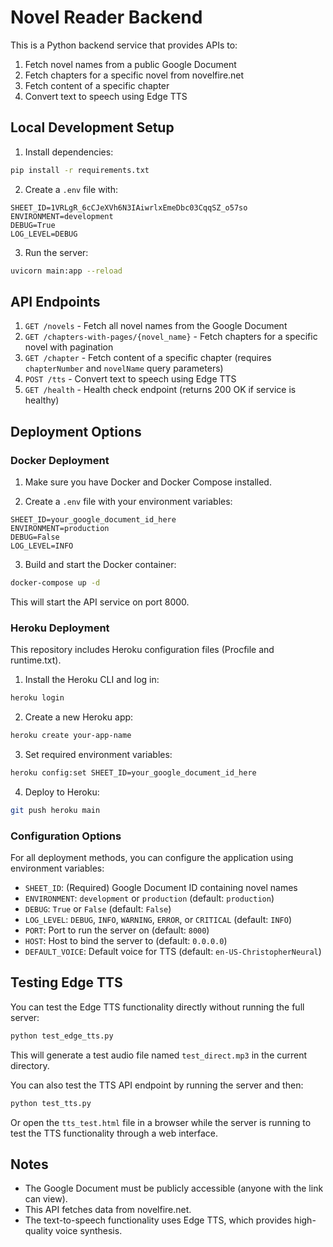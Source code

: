 # Novel Reader Backend

This is a Python backend service that provides APIs to:
1. Fetch novel names from a public Google Document
2. Fetch chapters for a specific novel from novelfire.net
3. Fetch content of a specific chapter
4. Convert text to speech using Edge TTS

## Local Development Setup

1. Install dependencies:
```bash
pip install -r requirements.txt
```

2. Create a `.env` file with:
```
SHEET_ID=1VRLgR_6cCJeXVh6N3IAiwrlxEmeDbc03CqqSZ_o57so
ENVIRONMENT=development
DEBUG=True
LOG_LEVEL=DEBUG
```

3. Run the server:
```bash
uvicorn main:app --reload
```

## API Endpoints

1. `GET /novels` - Fetch all novel names from the Google Document
2. `GET /chapters-with-pages/{novel_name}` - Fetch chapters for a specific novel with pagination
3. `GET /chapter` - Fetch content of a specific chapter (requires `chapterNumber` and `novelName` query parameters)
4. `POST /tts` - Convert text to speech using Edge TTS
5. `GET /health` - Health check endpoint (returns 200 OK if service is healthy)

## Deployment Options

### Docker Deployment

1. Make sure you have Docker and Docker Compose installed.

2. Create a `.env` file with your environment variables:
```
SHEET_ID=your_google_document_id_here
ENVIRONMENT=production
DEBUG=False
LOG_LEVEL=INFO
```

3. Build and start the Docker container:
```bash
docker-compose up -d
```

This will start the API service on port 8000.

### Heroku Deployment

This repository includes Heroku configuration files (Procfile and runtime.txt).

1. Install the Heroku CLI and log in:
```bash
heroku login
```

2. Create a new Heroku app:
```bash
heroku create your-app-name
```

3. Set required environment variables:
```bash
heroku config:set SHEET_ID=your_google_document_id_here
```

4. Deploy to Heroku:
```bash
git push heroku main
```

### Configuration Options

For all deployment methods, you can configure the application using environment variables:

- `SHEET_ID`: (Required) Google Document ID containing novel names
- `ENVIRONMENT`: `development` or `production` (default: `production`)
- `DEBUG`: `True` or `False` (default: `False`)
- `LOG_LEVEL`: `DEBUG`, `INFO`, `WARNING`, `ERROR`, or `CRITICAL` (default: `INFO`)
- `PORT`: Port to run the server on (default: `8000`)
- `HOST`: Host to bind the server to (default: `0.0.0.0`)
- `DEFAULT_VOICE`: Default voice for TTS (default: `en-US-ChristopherNeural`)

## Testing Edge TTS

You can test the Edge TTS functionality directly without running the full server:

```bash
python test_edge_tts.py
```

This will generate a test audio file named `test_direct.mp3` in the current directory.

You can also test the TTS API endpoint by running the server and then:

```bash
python test_tts.py
```

Or open the `tts_test.html` file in a browser while the server is running to test the TTS functionality through a web interface.

## Notes
- The Google Document must be publicly accessible (anyone with the link can view).
- This API fetches data from novelfire.net.
- The text-to-speech functionality uses Edge TTS, which provides high-quality voice synthesis.